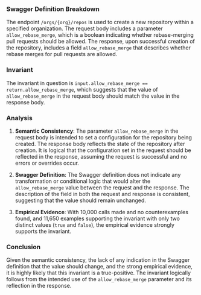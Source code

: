 ### Swagger Definition Breakdown

The endpoint `/orgs/{org}/repos` is used to create a new repository within a specified organization. The request body includes a parameter `allow_rebase_merge`, which is a boolean indicating whether rebase-merging pull requests should be allowed. The response, upon successful creation of the repository, includes a field `allow_rebase_merge` that describes whether rebase merges for pull requests are allowed.

### Invariant

The invariant in question is `input.allow_rebase_merge == return.allow_rebase_merge`, which suggests that the value of `allow_rebase_merge` in the request body should match the value in the response body.

### Analysis

1. **Semantic Consistency**: The parameter `allow_rebase_merge` in the request body is intended to set a configuration for the repository being created. The response body reflects the state of the repository after creation. It is logical that the configuration set in the request should be reflected in the response, assuming the request is successful and no errors or overrides occur.

2. **Swagger Definition**: The Swagger definition does not indicate any transformation or conditional logic that would alter the `allow_rebase_merge` value between the request and the response. The description of the field in both the request and response is consistent, suggesting that the value should remain unchanged.

3. **Empirical Evidence**: With 10,000 calls made and no counterexamples found, and 11,650 examples supporting the invariant with only two distinct values (`true` and `false`), the empirical evidence strongly supports the invariant.

### Conclusion

Given the semantic consistency, the lack of any indication in the Swagger definition that the value should change, and the strong empirical evidence, it is highly likely that this invariant is a true-positive. The invariant logically follows from the intended use of the `allow_rebase_merge` parameter and its reflection in the response.

